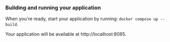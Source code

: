 ### Building and running your application

When you're ready, start your application by running:
`docker compose up --build`.

Your application will be available at http://localhost:8085.
